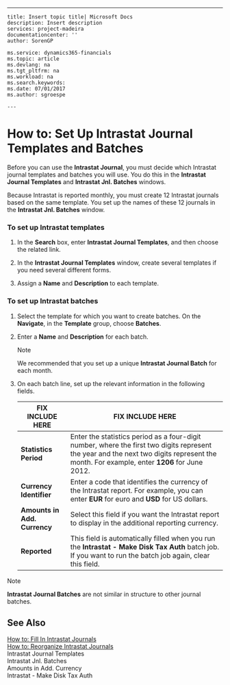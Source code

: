 ---
    title: Insert topic title| Microsoft Docs
    description: Insert description
    services: project-madeira
    documentationcenter: ''
    author: SorenGP

    ms.service: dynamics365-financials
    ms.topic: article
    ms.devlang: na
    ms.tgt_pltfrm: na
    ms.workload: na
    ms.search.keywords:
    ms.date: 07/01/2017
    ms.author: sgroespe

    ---
# How to: Set Up Intrastat Journal Templates and Batches
Before you can use the **Intrastat Journal**, you must decide which Intrastat journal templates and batches you will use. You do this in the **Intrastat Journal Templates** and **Intrastat Jnl. Batches** windows.  
  
 Because Intrastat is reported monthly, you must create 12 Intrastat journals based on the same template. You set up the names of these 12 journals in the **Intrastat Jnl. Batches** window.  
  
### To set up Intrastat templates  
  
1.  In the **Search** box, enter **Intrastat Journal Templates**, and then choose the related link.  
  
2.  In the **Intrastat Journal Templates** window, create several templates if you need several different forms.  
  
3.  Assign a **Name** and **Description** to each template.  
  
### To set up Intrastat batches  
  
1.  Select the template for which you want to create batches. On the **Navigate**, in the **Template** group, choose **Batches**.  
  
2.  Enter a **Name** and **Description** for each batch.  
  
    > [!NOTE]  
    >  We recommended that you set up a unique **Intrastat Journal Batch** for each month.  
  
3.  On each batch line, set up the relevant information in the following fields.  
  
    |FIX INCLUDE HERE<!--[!INCLUDE[bp_tablefield](../ApplicationDesign/includes/bp_tablefield_md.md)] -->|FIX INCLUDE HERE<!--[!INCLUDE[bp_tabledescription](../ApplicationDesign/includes/bp_tabledescription_md.md)] -->|  
    |---------------------------------|---------------------------------------|  
    |**Statistics Period**|Enter the statistics period as a four\-digit number, where the first two digits represent the year and the next two digits represent the month. For example, enter **1206** for June 2012.|  
    |**Currency Identifier**|Enter a code that identifies the currency of the Intrastat report. For example, you can enter **EUR** for euro and **USD** for US dollars.|  
    |**Amounts in Add. Currency**|Select this field if you want the Intrastat report to display in the additional reporting currency.|  
    |**Reported**|This field is automatically filled when you run the **Intrastat \- Make Disk Tax Auth** batch job. If you want to run the batch job again, clear this field.|  
  
> [!NOTE]  
>  **Intrastat Journal Batches** are not similar in structure to other journal batches.  
  
## See Also  
 [How to: Fill In Intrastat Journals](../Finance/how-to-fill-in-intrastat-journals.md)   
 [How to: Reorganize Intrastat Journals](../Finance/how-to-reorganize-intrastat-journals.md)   
 Intrastat Journal Templates   
 Intrastat Jnl. Batches   
 Amounts in Add. Currency   
 Intrastat \- Make Disk Tax Auth